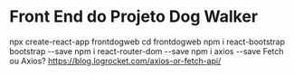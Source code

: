 # Front End do Projeto Dog Walker

npx create-react-app frontdogweb
cd frontdogweb
npm i react-bootstrap bootstrap --save
npm i react-router-dom --save
npm i axios --save
Fetch ou Axios? https://blog.logrocket.com/axios-or-fetch-api/
